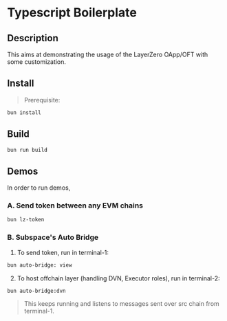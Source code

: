 # Typescript Boilerplate

## Description

This aims at demonstrating the usage of the LayerZero OApp/OFT with some customization.

## Install

> Prerequisite:

```sh
bun install
```

## Build

```sh
bun run build
```

## Demos

In order to run demos,

### A. Send token between any EVM chains

```sh
bun lz-token
```

### B. Subspace's Auto Bridge

1. To send token, run in terminal-1:

```sh
bun auto-bridge: view
```

2. To host offchain layer (handling DVN, Executor roles), run in terminal-2:

```sh
bun auto-bridge:dvn
```

> This keeps running and listens to messages sent over src chain from terminal-1.
